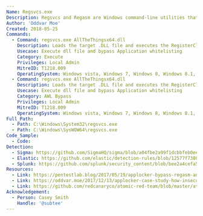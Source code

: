 ```yaml
---
Name: Regsvcs.exe
Description: Regsvcs and Regasm are Windows command-line utilities that are used to register .NET Component Object Model (COM) assemblies
Author: 'Oddvar Moe'
Created: 2018-05-25
Commands:
  - Command: regsvcs.exe AllTheThingsx64.dll
    Description: Loads the target .DLL file and executes the RegisterClass function.
    Usecase: Execute dll file and bypass Application whitelisting
    Category: Execute
    Privileges: Local Admin
    MitreID: T1218.009
    OperatingSystem: Windows vista, Windows 7, Windows 8, Windows 8.1, Windows 10
  - Command: regsvcs.exe AllTheThingsx64.dll
    Description: Loads the target .DLL file and executes the RegisterClass function.
    Usecase: Execute dll file and bypass Application whitelisting
    Category: AWL Bypass
    Privileges: Local Admin
    MitreID: T1218.009
    OperatingSystem: Windows vista, Windows 7, Windows 8, Windows 8.1, Windows 10
Full_Path:
  - Path: C:\Windows\System32\regsvcs.exe
  - Path: C:\Windows\SysWOW64\regsvcs.exe
Code_Sample:
  - Code:
Detection:
  - Sigma: https://github.com/SigmaHQ/sigma/blob/a04fbe2a99f1dcbbfeb0ee4957ae4b06b0866254/rules/windows/process_creation/win_possible_applocker_bypass.yml
  - Elastic: https://github.com/elastic/detection-rules/blob/12577f7380f324fcee06dab3218582f4a11833e7/rules/windows/execution_register_server_program_connecting_to_the_internet.toml
  - Splunk: https://github.com/splunk/security_content/blob/bee2a4cefa533f286c546cbe6798a0b5dec3e5ef/detections/endpoint/detect_regsvcs_with_network_connection.yml
Resources:
  - Link: https://pentestlab.blog/2017/05/19/applocker-bypass-regasm-and-regsvcs/
  - Link: https://oddvar.moe/2017/12/13/applocker-case-study-how-insecure-is-it-really-part-1/
  - Link: https://github.com/redcanaryco/atomic-red-team/blob/master/atomics/T1218.009/T1218.009.md
Acknowledgement:
  - Person: Casey Smith
    Handle: '@subtee'
---
```

